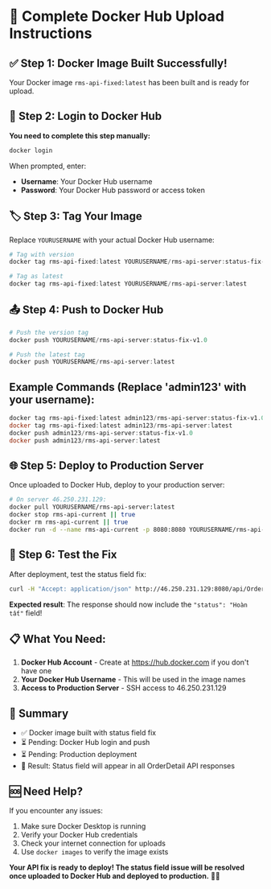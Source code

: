 # 🚀 Complete Docker Hub Upload Instructions

## ✅ Step 1: Docker Image Built Successfully!
Your Docker image `rms-api-fixed:latest` has been built and is ready for upload.

## 🔐 Step 2: Login to Docker Hub
**You need to complete this step manually:**

```powershell
docker login
```

When prompted, enter:
- **Username**: Your Docker Hub username
- **Password**: Your Docker Hub password or access token

## 🏷️ Step 3: Tag Your Image
Replace `YOURUSERNAME` with your actual Docker Hub username:

```powershell
# Tag with version
docker tag rms-api-fixed:latest YOURUSERNAME/rms-api-server:status-fix-v1.0

# Tag as latest
docker tag rms-api-fixed:latest YOURUSERNAME/rms-api-server:latest
```

## 📤 Step 4: Push to Docker Hub
```powershell
# Push the version tag
docker push YOURUSERNAME/rms-api-server:status-fix-v1.0

# Push the latest tag
docker push YOURUSERNAME/rms-api-server:latest
```

## Example Commands (Replace 'admin123' with your username):
```powershell
docker tag rms-api-fixed:latest admin123/rms-api-server:status-fix-v1.0
docker tag rms-api-fixed:latest admin123/rms-api-server:latest
docker push admin123/rms-api-server:status-fix-v1.0
docker push admin123/rms-api-server:latest
```

## 🌐 Step 5: Deploy to Production Server
Once uploaded to Docker Hub, deploy to your production server:

```bash
# On server 46.250.231.129:
docker pull YOURUSERNAME/rms-api-server:latest
docker stop rms-api-current || true
docker rm rms-api-current || true
docker run -d --name rms-api-current -p 8080:8080 YOURUSERNAME/rms-api-server:latest
```

## 🧪 Step 6: Test the Fix
After deployment, test the status field fix:

```bash
curl -H "Accept: application/json" http://46.250.231.129:8080/api/OrderDetail/order/HD16D450CE
```

**Expected result**: The response should now include the `"status": "Hoàn tất"` field!

## 📋 What You Need:
1. **Docker Hub Account** - Create at https://hub.docker.com if you don't have one
2. **Your Docker Hub Username** - This will be used in the image names
3. **Access to Production Server** - SSH access to 46.250.231.129

## 🎯 Summary
- ✅ Docker image built with status field fix
- ⏳ Pending: Docker Hub login and push
- ⏳ Pending: Production deployment
- 🎉 Result: Status field will appear in all OrderDetail API responses

## 🆘 Need Help?
If you encounter any issues:
1. Make sure Docker Desktop is running
2. Verify your Docker Hub credentials
3. Check your internet connection for uploads
4. Use `docker images` to verify the image exists

**Your API fix is ready to deploy! The status field issue will be resolved once uploaded to Docker Hub and deployed to production.** 🐳✨